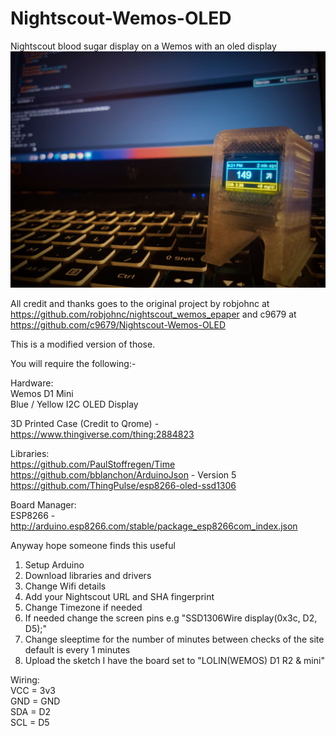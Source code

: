 # Nightscout-Wemos-OLED 
Nightscout blood sugar display on a Wemos with an oled display 
![Wemos with Integrated OLED](https://github.com/Hypertoken/Nightscout-Display/blob/main/Nightscout-Oled.jpg) 

All credit and thanks goes to the original project by robjohnc at https://github.com/robjohnc/nightscout_wemos_epaper
and c9679 at https://github.com/c9679/Nightscout-Wemos-OLED

This is a modified version of those. 

You will require the following:- 

Hardware:  
Wemos D1 Mini  
Blue / Yellow I2C OLED Display 

3D Printed Case (Credit to Qrome) - https://www.thingiverse.com/thing:2884823

Libraries:  
https://github.com/PaulStoffregen/Time  
https://github.com/bblanchon/ArduinoJson - Version 5  
https://github.com/ThingPulse/esp8266-oled-ssd1306  

Board Manager:  
ESP8266 - http://arduino.esp8266.com/stable/package_esp8266com_index.json  

Anyway hope someone finds this useful

1. Setup Arduino
2. Download libraries and drivers
3. Change Wifi details 
4. Add your Nightscout URL and SHA fingerprint
5. Change Timezone if needed
6. If needed change the screen pins e.g "SSD1306Wire  display(0x3c, D2, D5);"
7. Change sleeptime for the number of minutes between checks of the site default is every 1 minutes
8. Upload the sketch I have the board set to "LOLIN(WEMOS) D1 R2 & mini"  

Wiring:  
VCC = 3v3  
GND = GND  
SDA = D2  
SCL = D5  

